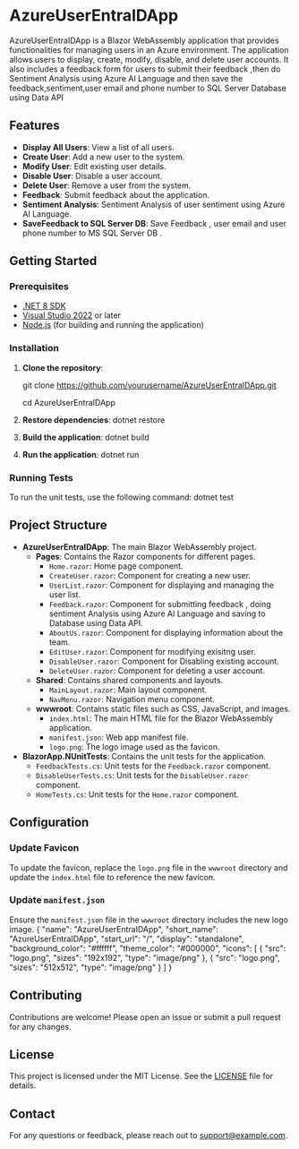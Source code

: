# AzureUserEntraIDApp

AzureUserEntraIDApp is a Blazor WebAssembly application that provides functionalities for managing users in an Azure environment. The application allows users to display, create, modify, disable, and delete user accounts. It also includes a feedback form for users to submit their feedback ,then do Sentiment Analysis using Azure AI Language and then save the feedback,sentiment,user email and phone number to SQL Server Database using Data API

## Features

- **Display All Users**: View a list of all users.
- **Create User**: Add a new user to the system.
- **Modify User**: Edit existing user details.
- **Disable User**: Disable a user account.
- **Delete User**: Remove a user from the system.
- **Feedback**: Submit feedback about the application.
- **Sentiment Analysis**: Sentiment Analysis of user sentiment using Azure AI Language.
- **SaveFeedback to SQL Server DB**: Save Feedback , user email and user phone number to MS SQL Server DB .

## Getting Started

### Prerequisites

- [.NET 8 SDK](https://dotnet.microsoft.com/download/dotnet/8.0)
- [Visual Studio 2022](https://visualstudio.microsoft.com/vs/) or later
- [Node.js](https://nodejs.org/) (for building and running the application)

### Installation

1. **Clone the repository**:
   
   git clone https://github.com/yourusername/AzureUserEntraIDApp.git
   
   cd AzureUserEntraIDApp

3. **Restore dependencies**:
    dotnet restore
   
4. **Build the application**:
    dotnet build
   
5. **Run the application**:
    dotnet run
   
### Running Tests

To run the unit tests, use the following command:
dotnet test

## Project Structure

- **AzureUserEntraIDApp**: The main Blazor WebAssembly project.
  - **Pages**: Contains the Razor components for different pages.
    - `Home.razor`: Home page component.
    - `CreateUser.razor`: Component for creating a new user.
    - `UserList.razor`: Component for displaying and managing the user list.
    - `Feedback.razor`: Component for submitting feedback , doing sentiment Analysis using Azure AI Language and saving to Database using Data API.
    - `AboutUs.razor`: Component for displaying information about the team.
    - `EditUser.razor`: Component for modifying exisitng user.
    - `DisableUser.razor`: Component for Disabling existing account.
    - `DeleteUser.razor`: Component for deleting a user account.
  - **Shared**: Contains shared components and layouts.
    - `MainLayout.razor`: Main layout component.
    - `NavMenu.razor`: Navigation menu component.
  - **wwwroot**: Contains static files such as CSS, JavaScript, and images.
    - `index.html`: The main HTML file for the Blazor WebAssembly application.
    - `manifest.json`: Web app manifest file.
    - `logo.png`: The logo image used as the favicon.
- **BlazorApp.NUnitTests**: Contains the unit tests for the application.
  - `FeedbackTests.cs`: Unit tests for the `Feedback.razor` component.
  - `DisableUserTests.cs`: Unit tests for the `DisableUser.razor` component.
  - `HomeTests.cs`: Unit tests for the `Home.razor` component.

## Configuration

### Update Favicon

To update the favicon, replace the `logo.png` file in the `wwwroot` directory and update the `index.html` file to reference the new favicon.

### Update `manifest.json`

Ensure the `manifest.json` file in the `wwwroot` directory includes the new logo image.
{ "name": "AzureUserEntraIDApp", "short_name": "AzureUserEntraIDApp", "start_url": "/", "display": "standalone", "background_color": "#ffffff", "theme_color": "#000000", "icons": [ { "src": "logo.png", "sizes": "192x192", "type": "image/png" }, { "src": "logo.png", "sizes": "512x512", "type": "image/png" } ] }


## Contributing

Contributions are welcome! Please open an issue or submit a pull request for any changes.

## License

This project is licensed under the MIT License. See the [LICENSE](LICENSE) file for details.

## Contact

For any questions or feedback, please reach out to [support@example.com](mailto:support@example.com).


    
